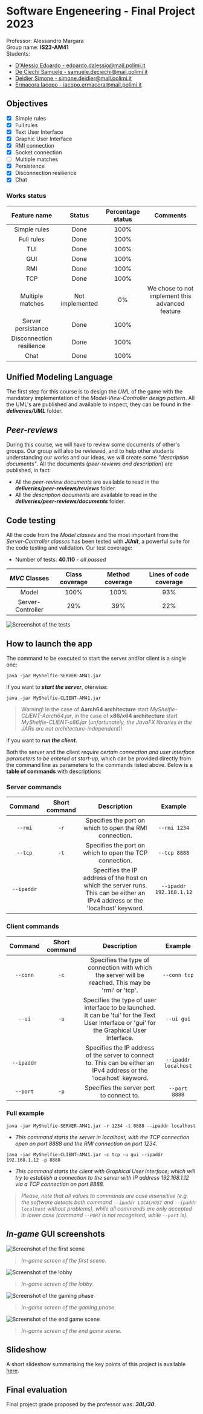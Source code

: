 # Software Engeneering - Final Project 2023

Professor: Alessandro Margara<br />
Group name: **IS23-AM41**<br />
Students:

* [D'Alessio Edoardo - edoardo.dalessio@mail.polimi.it](https://github.com/EdoardoDAlessio)
* [De Ciechi Samuele - samuele.deciechi@mail.polimi.it](https://github.com/Samdec01)
* [Deidier Simone - simone.deidier@mail.polimi.it](https://github.com/SimoneDeidier)
* [Ermacora Iacopo - iacopo.ermacora@mail.polimi.it](https://github.com/IacopoErmacoraPolimi)

## Objectives

- [x] Simple rules
- [x] Full rules
- [x] Text User Interface
- [x] Graphic User Interface
- [x] RMI connection
- [x] Socket connection
- [ ] Multiple matches
- [x] Persistence
- [x] Disconnection resilience
- [x] Chat

### Works status

|Feature name|Status|Percentage status|Comments|
|:-:|:-:|:-:|:-:|
|Simple rules|Done|100%||
|Full rules|Done|100%||
|TUI|Done|100%||
|GUI|Done|100%||
|RMI|Done|100%||
|TCP|Done|100%||
|Multiple matches|Not implemented|0%|We chose to not implement this advanced feature|
|Server persistance|Done|100%||
|Disconnection resilience|Done|100%||
|Chat|Done|100%||

## Unified Modeling Language

The first step for this course is to design the *UML* of the game with the mandatory implementation of the *Model-View-Controller design pattern*. All the UML's are published and available to inspect, they can be found in the ***deliveries/UML*** folder. 

## *Peer-reviews*

During this course, we will have to review some documents of other's groups. Our group will also be reviewed, and to help other students understanding our works and our ideas, we will create some *"description documents"*. All the documents (*peer-reviews and description*) are published, in fact:

* All the *peer-review documents* are available to read in the ***deliveries/peer-reviews/reviews*** folder.
* All the *description documents* are available to read in the ***deliveries/peer-reviews/documents*** folder.

## Code testing

All the code from the *Model classes* and the most important from the *Server-Controller classes* has been tested with ***JUnit***, a powerful suite for the code testing and validation. Our test coverage:

* Number of tests: **40.110** - *all passed*

|*MVC* Classes|Class coverage|Method coverage|Lines of code coverage|
|:-:|:-:|:-:|:-:|
|Model|100%|100%|93%|
|Server-Controller|29%|39%|22%|

![Screenshot of the tests](readme-resources/testing.png)

## How to launch the app

The command to be executed to start the server and/or client is a single one:

```console
java -jar MyShelfie-SERVER-AM41.jar
```

if you want to ***start the server***, oterwise:

```console
java -jar MyShelfie-CLIENT-AM41.jar
```

> Warning! In the case of **Aarch64 architecture** start *MyShelfie-CLIENT-Aarch64.jar*, in the case of **x86/x64 architecture** start *MyShelfie-CLIENT-x86.jar* (*unfortunately, the JavaFX libraries in the JARs are not architecture-independent*)!

if you want to ***run the client***.

Both the server and the client *require certain connection and user interface parameters to be entered at start-up*, which can be provided directly from the command line as parameters to the commands listed above. Below is a **table of commands** with descriptions:

### Server commands

|Command|Short command|Description|Example|
|:-:|:-:|:-:|:-:|
|```--rmi```|```-r```|Specifies the port on which to open the RMI connection.|```--rmi 1234```|
|```--tcp```|```-t```|Specifies the port on which to open the TCP connection.|```--tcp 8888```|
|```--ipaddr```||Specifies the IP address of the host on which the server runs. This can be either an IPv4 address or the 'localhost' keyword.|```--ipaddr 192.168.1.12```|

### Client commands

|Command|Short command|Description|Example|
|:-:|:-:|:-:|:-:|
|```--conn```|```-c```|Specifies the type of connection with which the server will be reached. This may be 'rmi' or 'tcp'.|```--conn tcp```|
|```--ui```|```-u```|Specifies the type of user interface to be launched. It can be 'tui' for the Text User Interface or 'gui' for the Graphical User Interface.|```--ui gui```|
|```--ipaddr```||Specifies the IP address of the server to connect to. This can be either an IPv4 address or the 'localhost' keyword.|```--ipaddr localhost```|
|```--port```|```-p```|Specifies the server port to connect to.|```--port 8888```|

### Full example

```console
java -jar MyShelfie-SERVER-AM41.jar -r 1234 -t 8888 --ipaddr localhost
```

* *This command starts the server in localhost, with the TCP connection open on port 8888 and the RMI connection on port 1234.*

```console
java -jar MyShelfie-CLIENT-AM41.jar -c tcp -u gui --ipaddr 192.168.1.12 -p 8888
```

* *This command starts the client with Graphical User Interface, which will try to establish a connection to the server with IP address 192.168.1.12 via a TCP connection on port 8888.*

> *Please, note that all values to commands are case insensitive (e.g. the software detects both command ```--ipaddr LOCALHOST``` and ```--ipaddr localhost``` without problems), while all commands are only accepted in lower case (command ```--PORT``` is not recognised, while ```--port``` is).*

## *In-game* GUI screenshots

![Screenshot of the first scene](readme-resources/home.png)

> *In-game screen of the first scene.*

![Screenshot of the lobby](readme-resources/lobby.png)

> *In-game screen of the lobby.*

![Screenshot of the gaming phase](readme-resources/gaming-phase.png)

> *In-game screen of the gaming phase.*

![Screenshot of the end game scene](readme-resources/end-game.png)

> *In-game screen of the end game scene.*

## Slideshow

A short slideshow summarising the key points of this project is available [here](slideshow/Slideshow-IS23-AM41.pdf).

## Final evaluation

Final project grade proposed by the professor was: ***30L/30***.

